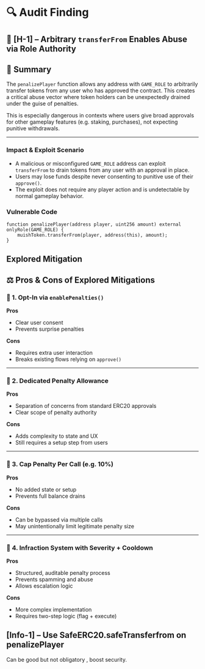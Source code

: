 # 🔍 Audit Finding

## 🔴 [H-1] – Arbitrary `transferFrom` Enables Abuse via Role Authority

## 📌 Summary

The `penalizePlayer` function allows any address with `GAME_ROLE` to arbitrarily transfer tokens from any user who has approved the contract. This creates a critical abuse vector where token holders can be unexpectedly drained under the guise of penalties.

This is especially dangerous in contexts where users give broad approvals for other gameplay features (e.g. staking, purchases), not expecting punitive withdrawals.

---

### **Impact & Exploit Scenario**

- A malicious or misconfigured `GAME_ROLE` address can exploit `transferFrom` to drain tokens from any user with an approval in place.
- Users may lose funds despite never consenting to punitive use of their `approve()`.
- The exploit does not require any player action and is undetectable by normal gameplay behavior.

### **Vulnerable Code**

```solidity
function penalizePlayer(address player, uint256 amount) external onlyRole(GAME_ROLE) {
    muishToken.transferFrom(player, address(this), amount);
}
```

## Explored Mitigation

## ⚖️ Pros & Cons of Explored Mitigations

### 🔹 1. Opt-In via `enablePenalties()`

**Pros**

- Clear user consent
- Prevents surprise penalties

**Cons**

- Requires extra user interaction
- Breaks existing flows relying on `approve()`

---

### 🔹 2. Dedicated Penalty Allowance

**Pros**

- Separation of concerns from standard ERC20 approvals
- Clear scope of penalty authority

**Cons**

- Adds complexity to state and UX
- Still requires a setup step from users

---

### 🔹 3. Cap Penalty Per Call (e.g. 10%)

**Pros**

- No added state or setup
- Prevents full balance drains

**Cons**

- Can be bypassed via multiple calls
- May unintentionally limit legitimate penalty size

---

### 🔹 4. Infraction System with Severity + Cooldown

**Pros**

- Structured, auditable penalty process
- Prevents spamming and abuse
- Allows escalation logic

**Cons**

- More complex implementation
- Requires two-step logic (flag + execute)

## [Info-1] – Use SafeERC20.safeTransferfrom on penalizePlayer

Can be good but not obligatory , boost security.
